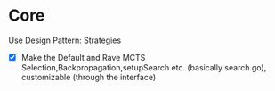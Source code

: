 
# Core
Use Design Pattern: Strategies

- [x] Make the Default and Rave MCTS Selection,Backpropagation,setupSearch etc. (basically search.go), customizable (through the interface)